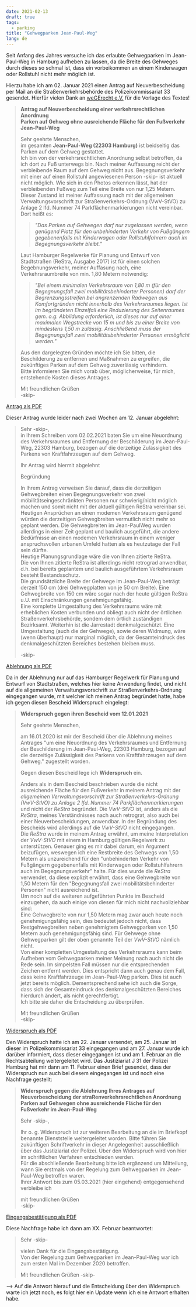 ```yaml
---
date: 2021-02-13
draft: true
tags:
  - parking
title: "Gehwegparken Jean-Paul-Weg"
lang: de
---
```

Seit Anfang des Jahres versuche ich das erlaubte Gehwegparken im Jean-Paul-Weg in Hamburg aufheben zu lassen, da die Breite des Gehweges durch dieses so schmal ist, dass ein vorbeikommen an einem Kinderwagen oder Rollstuhl nicht mehr möglich ist.

Hierzu habe ich am 02. Januar 2021 einen Antrag auf Neuverbescheidung per Mail an die Straßenverkehrsbehörde des Polizeikommissariat 33 gesendet. Hierfür vielen Dank an [weGErecht e.V.](https://wegerecht.org/gehwege/) für die Vorlage des Textes!


> **Antrag auf Neuverbescheidung einer verkehrsrechtlichen Anordnung**  
> **Parken auf Gehweg ohne ausreichende Fläche für den Fußverkehr**  
> **Jean-Paul-Weg**  
>
> Sehr geehrte Menschen,  
> im gesamten **Jean-Paul-Weg (22303 Hamburg)** ist beidseitig das Parken auf dem Gehweg gestattet.  
> Ich bin von der verkehrsrechtlichen Anordnung selbst betroffen, da ich dort zu Fuß unterwegs bin. Nach meiner Auffassung reicht der verbleibende Raum auf dem Gehweg nicht aus. Begegnungsverkehr mit einer auf einen Rollstuhl angewiesenen Person -skip- ist aktuell nicht möglich.
> Wie sich in den Photos erkennen lässt, hat der verbleibenden Fußweg zum Teil eine Breite von nur 1,25 Metern. Dieser Zustand ist meiner Auffassung nach mit der allgemeinen Verwaltungsvorschrift zur Straßenverkehrs-Ordnung (VwV-StVO) zu Anlage 2 lfd. Nummer 74 Parkflächenmarkierungen nicht vereinbar. Dort heißt es:
> > *"Das Parken auf Gehwegen darf nur zugelassen werden, wenn genügend Platz für den unbehinderten Verkehr von Fußgängern gegebenenfalls mit Kinderwagen oder Rollstuhlfahrern auch im Begegnungsverkehr bleibt."*
>
> Laut Hamburger Regelwerke für Planung und Entwurf von Stadtstraßen (ReStra, Ausgabe 2017) ist für einen solchen Begebnungsverkehr, meiner Auffasung nach, eine Verkehrsraumbreite von min. 1,80 Metern notwendig:  
> > *"Bei einem minimalen Verkehrsraum von 1,80 m (für den Begegnungsfall zwei mobilitätsbehinderter Personen) darf der Begrenzungsstreifen bei angrenzenden Radwegen aus Komfortgründen nicht innerhalb des Verkehrsraumes liegen. Ist im begründeten Einzelfall eine Reduzierung des Seitenraumes gem. o.g. Abbildung erforderlich, ist dieses nur auf einer maximalen Wegstrecke von 15 m und bis zu einer Breite von mindestens 1,50 m zulässig. Anschließend muss der Begegnungsfall zwei mobilitätsbehinderter Personen ermöglicht werden."*
>
> Aus den dargelegten Gründen möchte ich Sie bitten, die Beschilderung zu entfernen und Maßnahmen zu ergreifen, die zukünftiges Parken auf dem Gehweg zuverlässig verhindern.  
> Bitte informieren Sie mich vorab über, möglicherweise, für mich, entstehende Kosten dieses Antrages.
>  
> Mit freundlichen Grüßen  
> -skip-

[Antrag als PDF](Antrag_Neuverbescheidung_Gehwegparken_Jean_Paul_Weg.pdf)

Dieser Antrag wurde leider nach zwei Wochen am 12. Januar abgelehnt:

> Sehr -skip-,  
> in Ihrem Schreiben vom 02.02.2021 baten Sie um eine Neuordnung des Verkehrsraumes und Entfernung der Beschilderung im Jean-Paul-Weg, 22303 Hamburg, bezogen auf die derzeitige Zulässigkeit des Parkens von Kraftfahrzeugen auf dem Gehweg.  
>
> Ihr Antrag wird hiermit abgelehnt
>
> Begründung  
>
> In Ihrem Antrag verweisen Sie darauf, dass die derzeitigen Gehwegbreiten einen Begegnungsverkehr von zwei möbilitätseingeschränkten Personen nur schwierig/nicht möglich machen und somit nicht mit der aktuell gültigen ReStra vereinbar sei.  
> Heutigen Ansprüchen an einen modemen Verkehrsraum genügend würden die derzeitigen Gehwegbreiten vermutlich nicht mehr so geplant werden. Die Gehwegbreiten im Jean-PaulWeg wurden allerdings in einer Zeit geplant und baulich ausgeführt, die andere Bedürfnisse an einen modemen Verkehrsraum in einem weniger anspruchsvollen urbanen Umfeld hatten als es heutzutage der Fall sein dürfte.  
> Heutige Planungsgrundlage wäre die von Ihnen zitierte ReStra.  
> Die von Ihnen zitierte ReStra ist allerdings nicht retrograd anwendbar, d.h. bei bereits geplantem und baulich ausgeführtem Verkehrsraum besteht Bestandsschutz.  
> Die grundsätzliche Breite der Gehwege im Jean-Paul-Weg beträgt derzeit 150 cm (drei Gehwegplatten von je 50 cm Breite). Eine Gehwegbreite von 150 cm wäre sogar nach der heute gültigen ReStra u.U. mit Einschränkungen genehmigungsfähig.  
> Eine komplette Umgestaltung des Verkehrsraums wäre mit erheblichen Kosten verbunden und obliegt auch nicht der örtlichen Straßenverkehrsbehörde, sondem dem örtlich zuständigen Bezirksamt. Weiterhin ist die Jarrestadt denkmalgeschützt. Eine Umgestaltung (auch die der Gehwege), sowie deren Widmung, wäre (wenn überhaupt) nur marginal möglich, da der Gesamteindruck des denkmalgeschützten Bereiches bestehen bleiben muss.
>
> -skip-

[Ablehnung als PDF](Ablehnungsbescheid-Jean-Paul-Weg.pdf)

Da in der Ablehnung nur auf das Hamburger Regelwerk für Planung und Entwurf von Stadtstraßen, welches hier keine Anwendung findet, und nicht auf die allgemeinen Verwaltungsvorschrift zur Straßenverkehrs-Ordnung eingegangen wurde, mit welcher ich meinen Antrag begründet hatte, habe ich gegen diesen Bescheid Widerspruch eingelegt:

> **Widerspruch gegen ihren Bescheid vom 12.01.2021**
> 
> Sehr geehrte Menschen,  
>
> am 16.01.2020 ist mir der Bescheid über die Ablehnung meines Antrages "um eine Neuordnung des Verkehrsraumes und Entfernung der Beschilderung im Jean-Paul-Weg, 22303 Hamburg, bezogen auf die derzeitige Zulässigkeit des Parkens von Kraftfahrzeugen auf dem Gehweg." zugestellt worden.  
>
> Gegen diesen Bescheid lege ich **Widerspruch** ein.  
>
>	Anders als in dem Bescheid beschrieben wurde die nicht ausreichende Fläche für den Fußverkehr in meinem Antrag mit der *allgemeinen Verwaltungsvorschrift zur Straßenverkehrs-Ordnung (VwV-StVO) zu Anlage 2 lfd. Nummer 74 Parkflächenmarkierungen* und nicht der *ReStra* begründet. Die *VwV-StVO* ist, anders als die *ReStra*, meines Verständnisses nach auch retrograt, also auch bei einer Neuverbescheidungen, anwendbar. In der Begründung des Bescheids wird allerdings auf die *VwV-StVO* nicht eingegangen.  
>	Die *ReStra* wurde in meinem Antrag erwähnt, um meine Interpretation der *VwV-StVO* mit einem in Hamburg gültigen Regelwerk zu unterstützen. Genauer ging es mir dabei darum, ein Argument beizufügen, weswegen ich eine Restbreite des Gehwegs von 1,50 Metern als unzureichend für den "unbehinderten Verkehr von Fußgängern gegebenenfalls mit Kinderwagen oder Rollstuhlfahrern auch im Begegnungsverkehr" halte. Für dies wurde die *ReStra* verwendet, da diese explizit erwähnt, dass eine Gehwegbreite von 1,50 Metern für den "Begegnungsfall zwei mobilitätsbehinderter Personen" nicht ausreichend ist.  
> Um noch auf die weiteren aufgeführten Punkte im Bescheid einzugehen, da auch einige von diesen für mich nicht nachvollziehbar sind:  
> Eine Gehwegbreite von nur 1,50 Metern mag zwar auch heute noch genehmigungsfähig sein, dies bedeutet jedoch nicht, dass Restgehwegbreiten neben genehmigtem Gehwegparken von 1,50 Metern auch genehmigungsfähig sind. Für Gehwege ohne Gehwegparken gilt der oben genannte Teil der *VwV-StVO* nämlich nicht.  
>	Von einer kompletten Umgestaltung des Verkehrsraums kann beim Aufheben vom Gehwegparken meiner Meinung nach auch nicht die Rede sein. Im simpelsten Fall müssen nur die entsprechenden Zeichen entfernt werden. Dies entspricht dann auch genau dem Fall, dass keine Kraftfahrzeuge im Jean-Paul-Weg parken. Dies ist auch jetzt bereits möglich. Dementsprechend sehe ich auch die Sorge, dass sich der Gesamteindruck des denkmalgeschützten Bereiches hierdurch ändert, als nicht gerechtfertigt.  
> Ich bitte sie daher die Entscheidung zu überprüfen.
>
> Mit freundlichen Grüßen  
> -skip-

[Widerspruch als PDF](Widerspruch_Ablehnungsbescheid_Neuverbescheidung_Gehwegparken_Jean_Paul_Weg.pdf)

Den Widerspruch hatte ich am 22. Januar versendet, am 25. Januar ist dieser im Polizeikommissariat 33 eingegangen und am 27. Januar wurde ich darüber informiert, dass dieser eingegangen ist und am 1. Februar an die Rechtsabteilung weitergeleitet wird. Das Justiziariat J 31 der Polizei Hamburg hat mir dann am 11. Februar einen Brief gesendet, dass der Widerspruch nun auch bei diesem eingegangen ist und noch eine Nachfrage gestellt:

> **Widerspruch gegen die Ablehnung Ihres Antrages auf Neuverbescheidung der straRenverkehrsrechtlichen Anordnung Parken auf Gehwegen ohne ausreichende Fläche für den Fußverkehr im Jean-Paul-Weg**
>
> Sehr -skip-,
>
> Ihr o. g. Widerspruch ist zur weiteren Bearbeitung an die im Briefkopf benannte Dienststelle weitergeleitet worden. Bitte führen Sie zukünftigen Schriftverkehr in dieser Angelegenheit ausschließlich über das Justiziariat der Polizei. Über den Widerspruch wird von hier im schriftlichen Verfahren entschieden werden.  
> Für die abschließende Bearbeitung bitte ich ergänzend um Mitteilung, wann Sie erstmals von der Regelung zum Gehwegparken im Jean-Paul-Weg betroffen waren.  
> Ihrer Antwort bis zum 05.03.2021 (hier eingehend) entgegensehend verbleibe ich  
>
> mit freundlichen Grüßen  
> -skip-

[Eingangsbestätigung als PDF](Eingangsbestätigung-Justiziariat.pdf)


Diese Nachfrage habe ich dann am XX. Februar beantwortet:

>Sehr -skip-
>
> vielen Dank für die Eingangsbestätigung.  
>	Von der Regelung zum Gehwegparken im Jean-Paul-Weg war ich zum ersten Mal im Dezember 2020 betroffen.
>
> Mit freundlichen Grüßen
> -skip-

\--> Auf die Antwort hierauf und die Entscheidung über den Widerspruch warte ich jetzt noch, es folgt hier ein Update wenn ich eine Antwort erhalten habe.